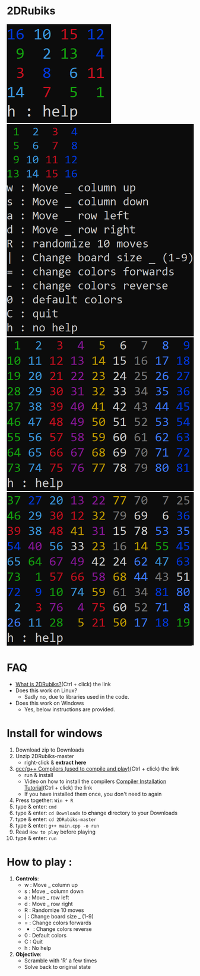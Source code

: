 # 2DRubiks
![Example 1](Ex1.png)
![Example 2](Ex2.png)
![Example 3](Ex3.png)
![Example 4](Ex4.png)

# FAQ
* [What is 2DRubiks?](https://www.openprocessing.org/sketch/580366/)(Ctrl + click) the link
* Does this work on Linux?
    - Sadly no, due to libraries used in the code.
* Does this work on Windows
    - Yes, below instructions are provided.

# Install for windows
1. Download zip to Downloads
2. Unzip 2DRubiks-master
    * right-click & **extract here**
3. [gcc/g++ Compilers (used to compile and play)](https://iweb.dl.sourceforge.net/project/tdm-gcc/TDM-GCC%20Installer/tdm64-gcc-5.1.0-2.exe)(Ctrl + click) the link
    * run & install
    * Video on how to install the compilers [Compiler Installation Tutorial](https://youtu.be/w23QyVb1Jx4)(Ctrl + click) the link
    * If you have installed them once, you don't need to again
4. Press together: ```Win + R```
5. type & enter: ```cmd```
6. type & enter: ```cd Downloads``` to **c**hange **d**irectory to your Downloads
7. type & enter: ```cd 2DRubiks-master```
8. type & enter: ```g++ main.cpp -o run```
9. Read ```How to play``` before playing
10. type & enter: ```run```

# How to play :
1. **Controls**:
    * w : Move _ column up
    * s : Move _ column down
    * a : Move _ row left
    * d : Move _ row right
    * R : Randomize 10 moves
    * | : Change board size _ (1-9)
    * = : Change colors forwards
    * - : Change colors reverse
    * 0 : Default colors
    * C : Quit
    * h : No help
2. **Objective**:
    * Scramble with 'R' a few times
    * Solve back to original state